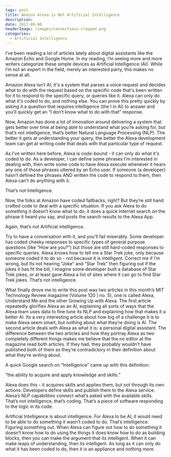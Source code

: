 ```yaml
---
tags: post
title: Amazon Alexa is Not Artificial Intelligence
description: 
date: 2017-09-06
headerImage: /images/connections-cropped.png
categories: 
  - Artificial Intelligence
---
```


I’ve been reading a lot of articles lately about digital assistants like the Amazon Echo and Google Home. In my reading, I’m seeing more and more writers categorize these simple devices as Artificial Intelligence (AI). While I’m not an expert in the field, merely an interested party, this makes no sense at all.

Amazon Alexa isn’t AI; it's a system that parses a voice request and decides what to do with the request based on the specific code that's been written for it to respond to the specific query, or queries like it. Alexa can only do what it's coded to do, and nothing else. You can prove this pretty quickly by asking it a question that requires intelligence (the I in AI) to answer and you’ll quickly get an “I don’t know what to do with that” response.

Now, Amazon has done a lot of innovation around delivering a system that gets better over time at being able to understand what you’re asking for, but that’s not intelligence, that’s better Natural Language Processing (NLP). The better it gets at understanding your query, the better the Alexa development team can get at writing code that deals with that particular type of request.

As I’ve written here before, Alexa is code-bound - it can only do what it's coded to do. As a developer, I can define some phrases I’m interested in dealing with, then write some code to have Alexa execute whenever it hears any one of those phrases uttered by an Echo user. If someone (a developer) hasn’t defined the phrases AND written the code to respond to them, then Alexa can’t do anything with it.

That’s not Intelligence.

Now, the folks at Amazon have coded fallbacks, right? But they’re still hand crafted code to deal with a specific situation. If you ask Alexa to do something it doesn’t know what to do, it does a quick Internet search on the phrase it heard you say, and posts the search results to the Alexa App.

Again, that’s not Artificial intelligence.

Try to have a conversation with it, and you’ll fail miserably. Some developer has coded cheeky responses to specific types of general purpose questions (like “How are you?”) but those are still hard-coded responses to specific queries. Alexa knows how to tell me a Star Trek joke, only because someone coded it to do so - not because it is intelligent. Correct me if I’m wrong, but Its not hearing “Joke” and “Star Trek” then figuring out if the jokes it has fit the bill, I imagine some developer built a database of Star Trek jokes, or at least gave Alexa a list of sites where it can go to find Star Trek jokes. That’s not intelligence.

What finally drove me to write this post was two articles in this month’s MIT Technology Review magazine (Volume 120 | no. 5), one is called Alexa, Understand Me and the other Growing Up with Alexa. The first article repeatedly glorifies Alexa as an AI, explaining all sorts of ways that the Alexa team uses data to fine tune its NLP and explaining how that makes it a better AI. Its a very interesting article about how big of a challenge it is to make Alexa seem smart, but nothing about what they’re doing is AI. The second article deals with Alexa as what it is: a personal digital assistant. The difference between the two articles and how they portray Alexa as two completely different things makes me believe that the no editor at the magazine read both articles. If they had, they probably wouldn’t have published both of them as they’re contradictory in their definition about what they’re writing about.

A quick Google search on “Intelligence” came up with this definition:

“the ability to acquire and apply knowledge and skills.”

Alexa does this - it acquires skills and applies them, but not through its own actions. Developers define skills and publish them to the Alexa service. Alexa’s NLP capabilities connect what’s asked with the available skills. That’s not intelligence, that’s coding. That’s a piece of software responding to the logic in its code.

Artificial Intelligence is about intelligence. For Alexa to be AI, it would need to be able to do something it wasn’t coded to do. That’s intelligence. Figuring something out. When Alexa can figure out how to do something it doesn’t know how to do using the things it does know how to do as building blocks, then you can make the argument that its intelligent. When it can make leaps of understanding, then its intelligent. As long as it can only do what it has been coded to do, then it is an appliance and nothing more.